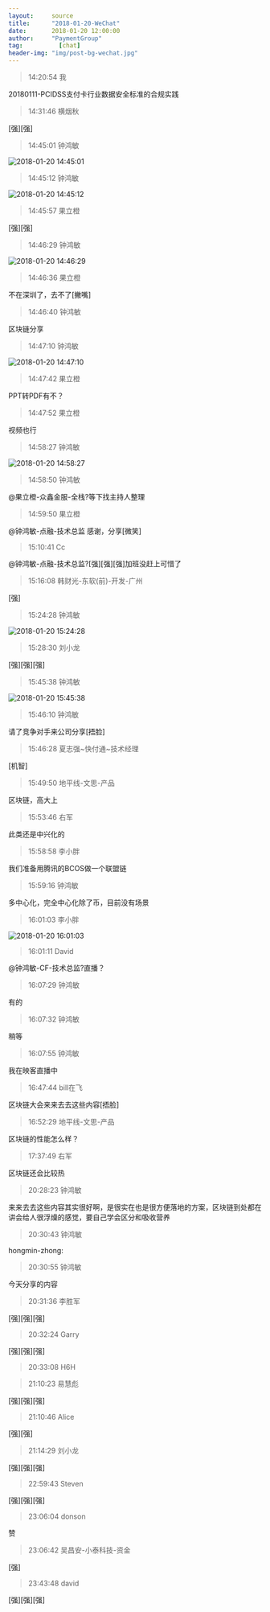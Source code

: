 ```yaml
---
layout:     source 
title:      "2018-01-20-WeChat"
date:       2018-01-20 12:00:00
author:     "PaymentGroup"
tag:		  [chat]
header-img: "img/post-bg-wechat.jpg"
---
```

> 14:20:54  我  
   
20180111-PCIDSS支付卡行业数据安全标准的合规实践  
   
> 14:31:46  横烟秋  
   
[强][强]  
   
> 14:45:01  钟鸿敏  
   
![2018-01-20 14:45:01](http://wechat.lixf.cn/img/20180120_144501.png) 
   
> 14:45:12  钟鸿敏  
   
![2018-01-20 14:45:12](http://wechat.lixf.cn/img/20180120_144512.png) 
   
> 14:45:57  果立橙  
   
[强][强]  
   
> 14:46:29  钟鸿敏  
   
![2018-01-20 14:46:29](http://wechat.lixf.cn/img/20180120_144629.png) 
   
> 14:46:36  果立橙  
   
不在深圳了，去不了[撇嘴]  
   
> 14:46:40  钟鸿敏  
   
区块链分享  
   
> 14:47:10  钟鸿敏  
   
![2018-01-20 14:47:10](http://wechat.lixf.cn/img/20180120_144710.png) 
   
> 14:47:42  果立橙  
   
PPT转PDF有不？  
   
> 14:47:52  果立橙  
   
视频也行  
   
> 14:58:27  钟鸿敏  
   
![2018-01-20 14:58:27](http://wechat.lixf.cn/img/20180120_145827.png) 
   
> 14:58:50  钟鸿敏  
   
@果立橙-众鑫金服-全栈?等下找主持人整理  
   
> 14:59:50  果立橙  
   
@钟鸿敏-点融-技术总监 感谢，分享[微笑]  
   
> 15:10:41  Cc  
   
@钟鸿敏-点融-技术总监?[强][强][强]加班没赶上可惜了  
   
> 15:16:08  韩财光-东软(前)-开发-广州  
   
[强]  
   
> 15:24:28  钟鸿敏  
   
![2018-01-20 15:24:28](http://wechat.lixf.cn/img/20180120_152428.png) 
   
> 15:28:30  刘小龙  
   
[强][强][强]  
   
> 15:45:38  钟鸿敏  
   
![2018-01-20 15:45:38](http://wechat.lixf.cn/img/20180120_154538.png) 
   
> 15:46:10  钟鸿敏  
   
请了竞争对手来公司分享[捂脸]  
   
> 15:46:28  夏志强~快付通~技术经理  
   
[机智]  
   
> 15:49:50  地平线-文思-产品  
   
区块链，高大上  
   
> 15:53:46  右军  
   
此类还是中兴化的  
   
> 15:58:58  李小胖  
   
我们准备用腾讯的BCOS做一个联盟链  
   
> 15:59:16  钟鸿敏  
   
多中心化，完全中心化除了币，目前没有场景  
   
> 16:01:03  李小胖  
   
![2018-01-20 16:01:03](http://wechat.lixf.cn/img/20180120_160103.png) 
   
> 16:01:11  David  
   
@钟鸿敏-CF-技术总监?直播？  
   
> 16:07:29  钟鸿敏  
   
有的  
   
> 16:07:32  钟鸿敏  
   
稍等  
   
> 16:07:55  钟鸿敏  
   
我在映客直播中  
   
> 16:47:44  bill在飞  
   
区块链大会来来去去这些内容[捂脸]  
   
> 16:52:29  地平线-文思-产品  
   
区块链的性能怎么样？  
   
> 17:37:49  右军  
   
区块链还会比较热  
   
> 20:28:23  钟鸿敏  
   
来来去去这些内容其实很好啊，是很实在也是很方便落地的方案，区块链到处都在讲会给人很浮燥的感觉，要自己学会区分和吸收营养  
   
> 20:30:43  钟鸿敏  
   
hongmin-zhong:  
   
> 20:30:55  钟鸿敏  
   
今天分享的内容  
   
> 20:31:36  李胜军  
   
[强][强][强]  
   
> 20:32:24  Garry  
   
[强][强][强]  
   
> 20:33:08  H6H  
   
  
   
> 21:10:23  易慧彪  
   
[强][强][强]  
   
> 21:10:46  Alice  
   
[强][强]  
   
> 21:14:29  刘小龙  
   
[强][强][强]  
   
> 22:59:43  Steven  
   
[强][强][强]  
   
> 23:06:04  donson  
   
赞  
   
> 23:06:42  吴昌安-小泰科技-资金  
   
[强]  
   
> 23:43:48  david  
   
[强][强][强]  
   
